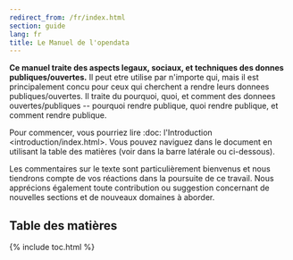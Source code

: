 ```yaml
---
redirect_from: /fr/index.html
section: guide
lang: fr
title: Le Manuel de l'opendata
---
```


**Ce manuel traite des aspects legaux, sociaux, et techniques des donnes publiques/ouvertes.** Il peut etre utilise par n'importe qui, mais il est principalement concu pour ceux qui cherchent a rendre leurs donnees publiques/ouvertes. Il traite du pourquoi, quoi, et comment des donnees ouvertes/publiques -- pourquoi rendre publique, quoi rendre publique, et comment rendre publique.

Pour commencer, vous pourriez lire :doc: l'Introduction \<introduction/index.html\>. Vous pouvez naviguez dans le document en utilisant la table des matières (voir dans la barre latérale ou ci-dessous).

Les commentaires sur le texte sont particulièrement bienvenus et nous tiendrons compte de vos réactions dans la poursuite de ce travail. Nous apprécions également toute contribution ou suggestion concernant de nouvelles sections et de nouveaux domaines à aborder.

## Table des matières

{% include toc.html %}
